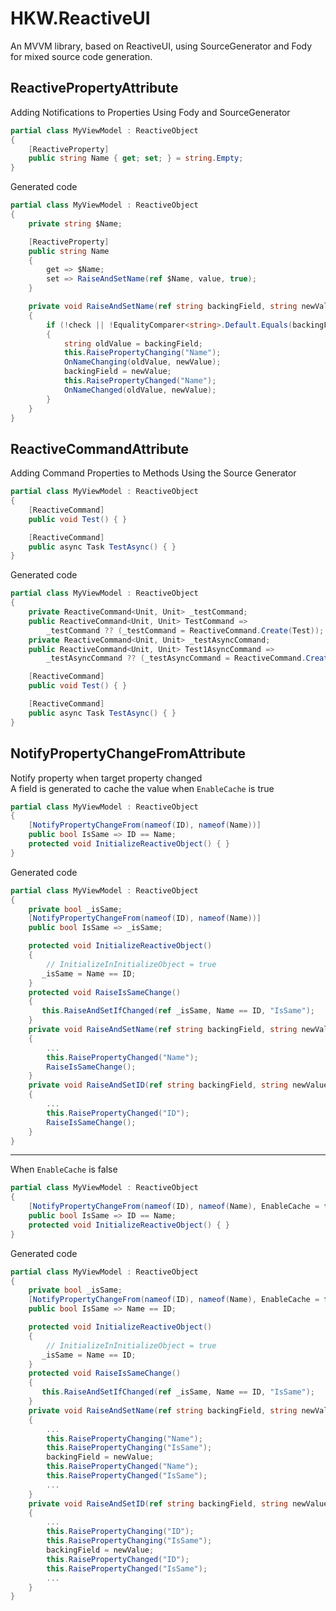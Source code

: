 # HKW.ReactiveUI

An MVVM library, based on ReactiveUI, using SourceGenerator and Fody for mixed source code generation.

## ReactivePropertyAttribute

Adding Notifications to Properties Using Fody and SourceGenerator

```csharp
partial class MyViewModel : ReactiveObject
{
    [ReactiveProperty]
    public string Name { get; set; } = string.Empty;
}
```

Generated code

```csharp
partial class MyViewModel : ReactiveObject
{
    private string $Name;

    [ReactiveProperty]
    public string Name
    {
        get => $Name;
        set => RaiseAndSetName(ref $Name, value, true);
    }

    private void RaiseAndSetName(ref string backingField, string newValue, bool check = true)
    {
        if (!check || !EqualityComparer<string>.Default.Equals(backingField, newValue))
        {
            string oldValue = backingField;
            this.RaisePropertyChanging("Name");
            OnNameChanging(oldValue, newValue);
            backingField = newValue;
            this.RaisePropertyChanged("Name");
            OnNameChanged(oldValue, newValue);
        }
    }
}
```

## ReactiveCommandAttribute

Adding Command Properties to Methods Using the Source Generator

```csharp
partial class MyViewModel : ReactiveObject
{
    [ReactiveCommand]
    public void Test() { }

    [ReactiveCommand]
    public async Task TestAsync() { }
}
```

Generated code

```csharp
partial class MyViewModel : ReactiveObject
{
    private ReactiveCommand<Unit, Unit> _testCommand;
    public ReactiveCommand<Unit, Unit> TestCommand =>
        _testCommand ?? (_testCommand = ReactiveCommand.Create(Test));
    private ReactiveCommand<Unit, Unit> _testAsyncCommand;
    public ReactiveCommand<Unit, Unit> Test1AsyncCommand =>
        _testAsyncCommand ?? (_testAsyncCommand = ReactiveCommand.CreateFromTask(TestAsync));

    [ReactiveCommand]
    public void Test() { }

    [ReactiveCommand]
    public async Task TestAsync() { }
}
```

## NotifyPropertyChangeFromAttribute

Notify property when target property changed  
A field is generated to cache the value when `EnableCache` is true

```csharp
partial class MyViewModel : ReactiveObject
{
    [NotifyPropertyChangeFrom(nameof(ID), nameof(Name))]
    public bool IsSame => ID == Name;
    protected void InitializeReactiveObject() { }
}
```

Generated code

```csharp
partial class MyViewModel : ReactiveObject
{
    private bool _isSame;
    [NotifyPropertyChangeFrom(nameof(ID), nameof(Name))]
    public bool IsSame => _isSame;

    protected void InitializeReactiveObject()
    {
        // InitializeInInitializeObject = true
       _isSame = Name == ID;
    }
    protected void RaiseIsSameChange()
    {
       this.RaiseAndSetIfChanged(ref _isSame, Name == ID, "IsSame");
    }
    private void RaiseAndSetName(ref string backingField, string newValue, bool check = true)
    {
        ...
        this.RaisePropertyChanged("Name");
        RaiseIsSameChange();
    }
    private void RaiseAndSetID(ref string backingField, string newValue, bool check = true)
    {
        ...
        this.RaisePropertyChanged("ID");
        RaiseIsSameChange();
    }
}
```

---

When `EnableCache` is false

```csharp
partial class MyViewModel : ReactiveObject
{
    [NotifyPropertyChangeFrom(nameof(ID), nameof(Name), EnableCache = false)]
    public bool IsSame => ID == Name;
    protected void InitializeReactiveObject() { }
}
```

Generated code

```csharp
partial class MyViewModel : ReactiveObject
{
    private bool _isSame;
    [NotifyPropertyChangeFrom(nameof(ID), nameof(Name), EnableCache = false)]
    public bool IsSame => Name == ID;

    protected void InitializeReactiveObject()
    {
        // InitializeInInitializeObject = true
       _isSame = Name == ID;
    }
    protected void RaiseIsSameChange()
    {
       this.RaiseAndSetIfChanged(ref _isSame, Name == ID, "IsSame");
    }
    private void RaiseAndSetName(ref string backingField, string newValue, bool check = true)
    {
        ...
        this.RaisePropertyChanging("Name");
        this.RaisePropertyChanging("IsSame");
        backingField = newValue;
        this.RaisePropertyChanged("Name");
        this.RaisePropertyChanged("IsSame");
        ...
    }
    private void RaiseAndSetID(ref string backingField, string newValue, bool check = true)
    {
        ...
        this.RaisePropertyChanging("ID");
        this.RaisePropertyChanging("IsSame");
        backingField = newValue;
        this.RaisePropertyChanged("ID");
        this.RaisePropertyChanged("IsSame");
        ...
    }
}
```

